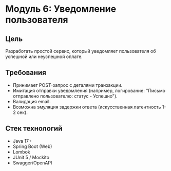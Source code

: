 # Модуль 6: Уведомление пользователя

## Цель
Разработать простой сервис, который уведомляет пользователя об успешной или неуспешной оплате.

## Требования
- Принимает POST-запрос с деталями транзакции.
- Имитация отправки уведомления (например, логирование: "Письмо отправлено пользователю: статус - Успешно").
- Валидация email.
- Возможна эмуляция задержки ответа (искусственная латентность 1-2 сек).

## Стек технологий
- Java 17+
- Spring Boot (Web)
- Lombok
- JUnit 5 / Mockito
- Swagger/OpenAPI